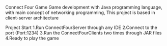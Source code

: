 Connect Four Game 
Game development with Java programming language, with main concept of networking programming,
This project is based in client-server architecture

Project Start 
1.Run ConnectFourServer through any IDE
2.Connect to the port (Port:1234)
3.Run the ConnectFourClients two times through JAR files 
4.Ready to play the game

